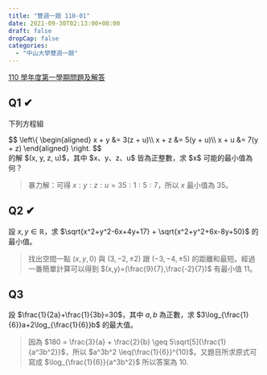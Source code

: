 ```yaml
---
title: "雙週一題 110-01"
date: 2021-09-30T02:13:00+08:00
draft: false
dropCap: false
categories:
  - "中山大學雙週一題"
---
```


[110 學年度第一學期問題及解答](http://www.math.nsysu.edu.tw/~problem/2021f/1101Q&A.htm)

<!--more-->

## Q1 ✔

下列方程組

<div>
$$
\left\{
    \begin{aligned}
        x + y &= 3(z + u)\\
        x + z &= 5(y + u)\\
        x + u &= 7(y + z)
    \end{aligned}
\right.
$$
</div>
的解 $(x, y, z, u)$，其中 $x、y、z、u$ 皆為正整數，求 $x$ 可能的最小值為何？

> 暴力解：可得 $x:y:z:u = 35:1:5:7$，所以 $x$ 最小值為 $35$。

## Q2 ✔

設 $x, y\in \mathbb{R}$，求 $\sqrt{x^2+y^2-6x+4y+17} + \sqrt{x^2+y^2+6x-8y+50}$ 的最小值。

> 找出空間一點 $(x,y,0)$ 與 $(3,-2,\pm2)$ 跟 $(-3,-4,\pm5)$ 的距離和最短。經過一番簡單計算可以得到 $(x,y)=(\frac{9}{7},\frac{-2}{7})$ 有最小值 $11$。

## Q3

設 $\frac{1}{2a}+\frac{1}{3b}=30$，其中 $a, b$ 為正數，求 $3\log_{\frac{1}{6}}a+2\log_{\frac{1}{6}}b$ 的最大值。

> 因為 $180 = \frac{3}{a} + \frac{2}{b} \geq 5\sqrt[5]{\frac{1}{a^3b^2}}$，所以 $a^3b^2 \leq{\frac{1}{6}}^{10}$。又題目所求原式可寫成 $\log_{\frac{1}{6}}{a^3b^2}$ 所以答案為 $10.$